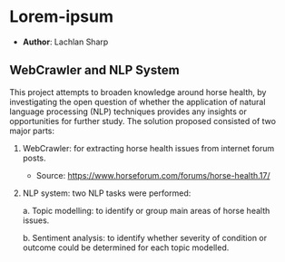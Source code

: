# Lorem-ipsum

* **Author**: Lachlan Sharp

## WebCrawler and NLP System

This project attempts to broaden knowledge around horse health, by investigating the open question of whether the application of natural language processing (NLP) techniques provides any insights or opportunities for further study. The solution proposed consisted of two major parts:

1. WebCrawler: for extracting horse health issues from internet forum posts.
    * Source: https://www.horseforum.com/forums/horse-health.17/
2. NLP system: two NLP tasks were performed:

    a. Topic modelling: to identify or group main areas of horse health issues.
    
    b. Sentiment analysis: to identify whether severity of condition or outcome could be determined for each topic modelled.